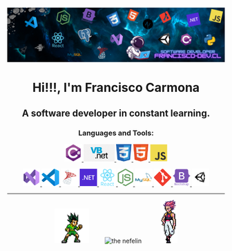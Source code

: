 <a href="https://www.francisco-dev.cl" target="_blank"> <img src="assets/a-background.png" alt="The Nefelin"/> </a>

<h1 align="center">Hi!!!, I'm Francisco Carmona</h1>
<h2 align="center">A software developer in constant learning.</h2>
<h3 align="center">Languages and Tools:</h3>

<div align="center">
<a href="https://visualstudio.microsoft.com/es/vs/" target="_blank"> <img src="assets/l-csharp.svg" alt="C#" height="40px"/> </a>
<a href="https://visualstudio.microsoft.com/es/vs/" target="_blank"> <img src="assets/l-vbdot.png" alt="Visual Basic" height="40px"/> </a>
<a href="https://www.w3schools.com/" target="_blank"> <img src="assets/l-css.png" alt="CSS" height="40px"/> </a>
<a href="https://www.w3schools.com/" target="_blank"> <img src="assets/l-html.png" alt="HTML" height="40px"/> </a>
<a href="https://www.w3schools.com/" target="_blank"> <img src="assets/l-javascript.svg" alt="JS" height="40px"/> </a>

<a href="https://visualstudio.microsoft.com/es/vs/" target="_blank"> <img src="assets/t-vs-studio.svg" alt="Visual Studio" height="40px"/> </a>
<a href="https://code.visualstudio.com/" target="_blank"> <img src="assets/t-vs-code.png" alt="VS Code" height="40px"/> </a>
<a href="https://www.microsoft.com/es-es/sql-server/sql-server-downloads" target="_blank"> <img src="assets/t-sql-server.png" alt="SQL Server" height="40px"/> </a>
<a href="https://code.visualstudio.com/" target="_blank"> <img src="assets/t-dotnet.svg" alt="dot NET" height="40px"/> </a>
<a href="https://reactjs.org/" target="_blank"> <img src="assets/t-react.svg" alt="React" height="40px"/> </a>
<a href="https://nodejs.org/es/" target="_blank"> <img src="assets/t-node.png" alt="Node" height="40px"/> </a>
<a href="https://www.mysql.com/" target="_blank"> <img src="assets/t-mysql.svg" alt="MySql" height="40px"/> </a>
<a href="https://git-scm.com/" target="_blank"> <img src="assets/t-git.svg" alt="Git" height="40px"/> </a>
<a href="https://getbootstrap.com/" target="_blank"> <img src="assets/t-bootstrap.svg" alt="Bootstrap" height="40px"/> </a>
<a href="https://unity.com/" target="_blank"> <img src="assets/t-unity.png" alt="Unity" height="40px"/> </a>
<div>

<hr/>
  
<div>
  <img src="assets/a-gon.png" alt="gon" height="80px"/>
  &nbsp &nbsp &nbsp &nbsp
  <img src="https://github-readme-stats.vercel.app/api/top-langs/?username=TheNefelin&layout=compact&text_color=daf7dc&bg_color=151515" alt="the nefelin" />
  &nbsp &nbsp &nbsp &nbsp &nbsp
  <img src="assets/a-hizoka.png" alt="hizoka" height="100px"/>
</div>